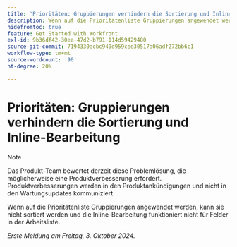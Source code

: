 ```yaml
---
title: 'Prioritäten: Gruppierungen verhindern die Sortierung und Inline-Bearbeitung'
description: Wenn auf die Prioritätenliste Gruppierungen angewendet werden, kann sie nicht sortiert werden und die Inline-Bearbeitung funktioniert nicht für Felder in der Arbeitsliste.
hidefromtoc: true
feature: Get Started with Workfront
exl-id: 9b36df42-30ea-47d2-b791-114d59429480
source-git-commit: 7194330acbc940d959cee30517a06adf272bb6c1
workflow-type: tm+mt
source-wordcount: '90'
ht-degree: 20%

---
```


# Prioritäten: Gruppierungen verhindern die Sortierung und Inline-Bearbeitung

>[!NOTE]
>
>Das Produkt-Team bewertet derzeit diese Problemlösung, die möglicherweise eine Produktverbesserung erfordert. Produktverbesserungen werden in den Produktankündigungen und nicht in den Wartungsupdates kommuniziert.

Wenn auf die Prioritätenliste Gruppierungen angewendet werden, kann sie nicht sortiert werden und die Inline-Bearbeitung funktioniert nicht für Felder in der Arbeitsliste.

_Erste Meldung am Freitag, 3. Oktober 2024._
